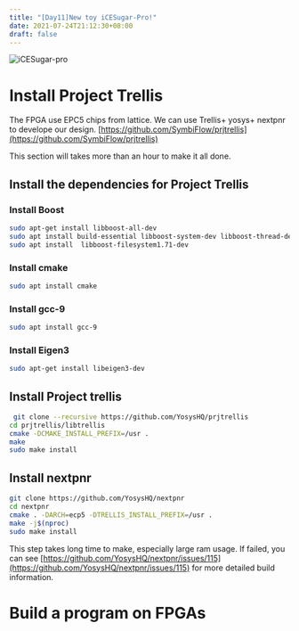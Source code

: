 ```yaml
---
title: "[Day11]New toy iCESugar-Pro!"
date: 2021-07-24T21:12:30+08:00
draft: false
---
```


![iCESugar-pro](https://www.muselab-tech.com/content/images/2021/03/iCESugar-pro-1.jpg)
# Install Project Trellis
The FPGA use EPC5 chips from lattice. We can use Trellis+ yosys+ nextpnr to develope our design.
[https://github.com/SymbiFlow/prjtrellis](https://github.com/SymbiFlow/prjtrellis) 

This section will takes more than an hour to make it all done.

## Install the dependencies for Project Trellis

### Install Boost

```bash
sudo apt-get install libboost-all-dev
sudo apt install build-essential libboost-system-dev libboost-thread-dev libboost-program-options-dev libboost-test-dev
sudo apt install  libboost-filesystem1.71-dev
```
### Install cmake

```bash
sudo apt install cmake
```

### Install gcc-9

```bash
sudo apt install gcc-9
```

### Install Eigen3

```bash
sudo apt-get install libeigen3-dev
```

## Install Project trellis

```bash
 git clone --recursive https://github.com/YosysHQ/prjtrellis
cd prjtrellis/libtrellis
cmake -DCMAKE_INSTALL_PREFIX=/usr .
make
sudo make install
```

## Install nextpnr

```bash
git clone https://github.com/YosysHQ/nextpnr
cd nextpnr
cmake . -DARCH=ecp5 -DTRELLIS_INSTALL_PREFIX=/usr .
make -j$(nproc)
sudo make install
```

This step takes long time to make, especially large ram usage. If failed, you can see [https://github.com/YosysHQ/nextpnr/issues/115](https://github.com/YosysHQ/nextpnr/issues/115) for more detailed build information.

# Build a program on FPGAs

```python
```